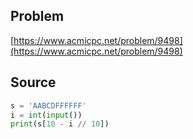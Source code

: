 ## Problem

[https://www.acmicpc.net/problem/9498](https://www.acmicpc.net/problem/9498)

## Source

```py
s = 'AABCDFFFFFF'
i = int(input())
print(s[10 - i // 10])
```